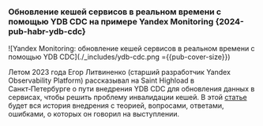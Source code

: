 ### Обновление кешей сервисов в реальном времени с помощью YDB CDC на примере Yandex Monitoring {2024-pub-habr-ydb-cdc}

![Yandex Monitoring: обновление кешей сервисов в реальном времени с помощью YDB CDC](./_includes/ydb-cdc.png ={{pub-cover-size}})

Летом 2023 года Егор Литвиненко (старший разработчик Yandex Observability Platform) рассказывал на Saint Highload в Санкт‑Петербурге о пути внедрения YDB CDC для обновления данных в сервисах, чтобы решить проблему инвалидации кешей. В этой [статье](https://habr.com/ru/companies/oleg-bunin/articles/801603/) будет вся история внедрения с теорией, вопросами, ответами, ошибками, о которых он говорил на выступлении. 
